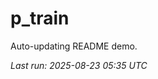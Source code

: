 # p_train

Auto-updating README demo.

<!--START_SECTION:status-->
_Last run: 2025-08-23 05:35 UTC_
<!--END_SECTION:status-->

































































